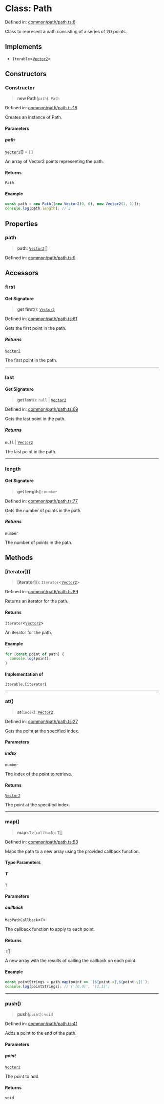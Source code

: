 # Class: Path

Defined in: [common/path/path.ts:8](https://github.com/Forge-Game-Engine/Forge/blob/80c88dbc1226e2ea185d187b85121eb9c3da7ead/src/common/path/path.ts#L8)

Class to represent a path consisting of a series of 2D points.

## Implements

- `Iterable`\<[`Vector2`](Vector2.md)\>

## Constructors

### Constructor

> **new Path**(`path`): `Path`

Defined in: [common/path/path.ts:18](https://github.com/Forge-Game-Engine/Forge/blob/80c88dbc1226e2ea185d187b85121eb9c3da7ead/src/common/path/path.ts#L18)

Creates an instance of Path.

#### Parameters

##### path

[`Vector2`](Vector2.md)[] = `[]`

An array of Vector2 points representing the path.

#### Returns

`Path`

#### Example

```ts
const path = new Path([new Vector2(0, 0), new Vector2(1, 1)]);
console.log(path.length); // 2
```

## Properties

### path

> **path**: [`Vector2`](Vector2.md)[]

Defined in: [common/path/path.ts:9](https://github.com/Forge-Game-Engine/Forge/blob/80c88dbc1226e2ea185d187b85121eb9c3da7ead/src/common/path/path.ts#L9)

## Accessors

### first

#### Get Signature

> **get** **first**(): [`Vector2`](Vector2.md)

Defined in: [common/path/path.ts:61](https://github.com/Forge-Game-Engine/Forge/blob/80c88dbc1226e2ea185d187b85121eb9c3da7ead/src/common/path/path.ts#L61)

Gets the first point in the path.

##### Returns

[`Vector2`](Vector2.md)

The first point in the path.

***

### last

#### Get Signature

> **get** **last**(): `null` \| [`Vector2`](Vector2.md)

Defined in: [common/path/path.ts:69](https://github.com/Forge-Game-Engine/Forge/blob/80c88dbc1226e2ea185d187b85121eb9c3da7ead/src/common/path/path.ts#L69)

Gets the last point in the path.

##### Returns

`null` \| [`Vector2`](Vector2.md)

The last point in the path.

***

### length

#### Get Signature

> **get** **length**(): `number`

Defined in: [common/path/path.ts:77](https://github.com/Forge-Game-Engine/Forge/blob/80c88dbc1226e2ea185d187b85121eb9c3da7ead/src/common/path/path.ts#L77)

Gets the number of points in the path.

##### Returns

`number`

The number of points in the path.

## Methods

### \[iterator\]()

> **\[iterator\]**(): `Iterator`\<[`Vector2`](Vector2.md)\>

Defined in: [common/path/path.ts:89](https://github.com/Forge-Game-Engine/Forge/blob/80c88dbc1226e2ea185d187b85121eb9c3da7ead/src/common/path/path.ts#L89)

Returns an iterator for the path.

#### Returns

`Iterator`\<[`Vector2`](Vector2.md)\>

An iterator for the path.

#### Example

```ts
for (const point of path) {
  console.log(point);
}
```

#### Implementation of

`Iterable.[iterator]`

***

### at()

> **at**(`index`): [`Vector2`](Vector2.md)

Defined in: [common/path/path.ts:27](https://github.com/Forge-Game-Engine/Forge/blob/80c88dbc1226e2ea185d187b85121eb9c3da7ead/src/common/path/path.ts#L27)

Gets the point at the specified index.

#### Parameters

##### index

`number`

The index of the point to retrieve.

#### Returns

[`Vector2`](Vector2.md)

The point at the specified index.

***

### map()

> **map**\<`T`\>(`callback`): `T`[]

Defined in: [common/path/path.ts:53](https://github.com/Forge-Game-Engine/Forge/blob/80c88dbc1226e2ea185d187b85121eb9c3da7ead/src/common/path/path.ts#L53)

Maps the path to a new array using the provided callback function.

#### Type Parameters

##### T

`T`

#### Parameters

##### callback

`MapPathCallback`\<`T`\>

The callback function to apply to each point.

#### Returns

`T`[]

A new array with the results of calling the callback on each point.

#### Example

```ts
const pointStrings = path.map(point => `[${point.x},${point.y}]`);
console.log(pointStrings); // ['[0,0]', '[1,1]']
```

***

### push()

> **push**(`point`): `void`

Defined in: [common/path/path.ts:41](https://github.com/Forge-Game-Engine/Forge/blob/80c88dbc1226e2ea185d187b85121eb9c3da7ead/src/common/path/path.ts#L41)

Adds a point to the end of the path.

#### Parameters

##### point

[`Vector2`](Vector2.md)

The point to add.

#### Returns

`void`
